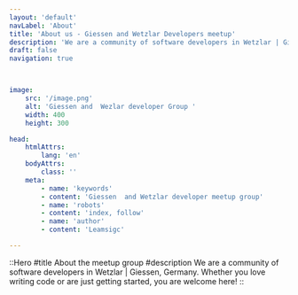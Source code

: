 ```yaml
---
layout: 'default'
navLabel: 'About'
title: 'About us - Giessen and Wetzlar Developers meetup'
description: 'We are a community of software developers in Wetzlar | Giessen, Germany. Whether you love writing code or are just getting started, you are welcome here! '
draft: false
navigation: true



image:  
    src: '/image.png'  
    alt: 'Giessen and  Wezlar developer Group '  
    width: 400  
    height: 300

head:
    htmlAttrs:
        lang: 'en'
    bodyAttrs:
        class: ''
    meta:
        - name: 'keywords' 
        - content: 'Giessen  and Wetzlar developer meetup group'
        - name: 'robots'
        - content: 'index, follow'    
        - name: 'author'      
        - content: 'Leamsigc'

---
```


::Hero
#title
About the meetup group
#description
We are a community of software developers in Wetzlar | Giessen, Germany. Whether you love writing code or are just getting started, you are welcome here!
::